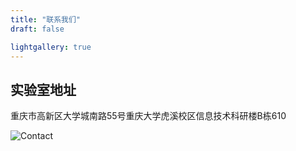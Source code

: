 ```yaml
---
title: "联系我们"
draft: false

lightgallery: true
---
```


## 实验室地址
重庆市高新区大学城南路55号重庆大学虎溪校区信息技术科研楼B栋610

![Contact](/contact/map.png)